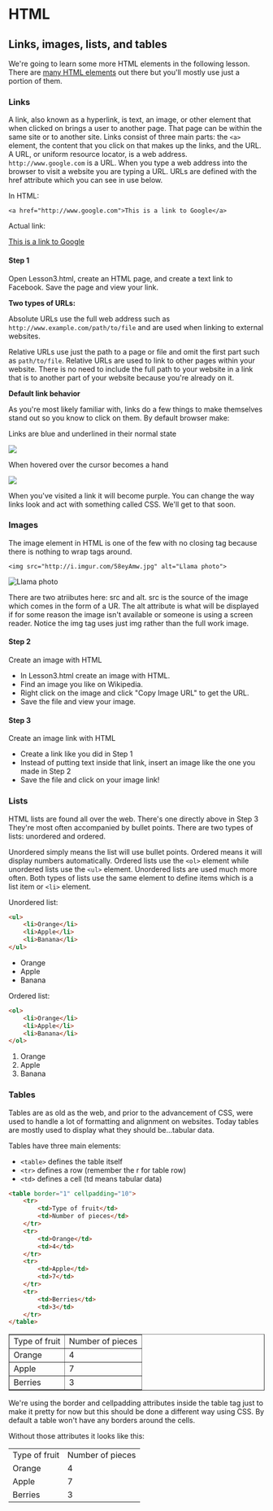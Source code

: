 HTML
=====

## Links, images, lists, and tables

We're going to learn some more HTML elements in the following lesson. There are [many HTML elements](https://developer.mozilla.org/en-US/docs/Web/HTML/Element)
out there but you'll mostly use just a portion of them. 

### Links
A link, also known as a hyperlink, is text, an image, or other element that when clicked on brings a user to another page. That page can be within the same 
site or to another site. Links consist of three main parts: the `<a>` element, the content that you click on that makes up the links, and the URL. 
A URL, or uniform resource locator, is a web address. `http://www.google.com` is a URL. When you type a web address into the browser to visit a website you 
are typing a URL. URLs are defined with the href attribute which you can see in use below.

In HTML:

`<a href="http://www.google.com">This is a link to Google</a>`

Actual link:

<a href="http://www.google.com">This is a link to Google</a>

#### Step 1

Open Lesson3.html, create an HTML page, and create a text link to Facebook. Save the page and view your link.

**Two types of URLs:**

Absolute URLs use the full web address such as `http://www.example.com/path/to/file` and are used when linking to external websites.

Relative URLs use just the path to a page or file and omit the first part such as `path/to/file`. Relative URLs are used to link to other pages
within your website. There is no need to include the full path to your website in a link that is to another part of your website because
you're already on it. 

**Default link behavior**

As you're most likely familiar with, links do a few things to make themselves stand out so you know to click on them. 
By default browser make:

Links are blue and underlined in their normal state

<img src="http://i.imgur.com/erDxSVx.png" />

When hovered over the cursor becomes a hand  

<img src="http://i.imgur.com/3qMNw9D.png" />

When you've visited a link it will become purple. You can change the way links look and act with something called CSS. We'll get to that soon.

### Images
The image element in HTML is one of the few with no closing tag because there is nothing to wrap tags around. 

`<img src="http://i.imgur.com/58eyAmw.jpg" alt="Llama photo">`

<img src="http://i.imgur.com/58eyAmw.jpg" alt="Llama photo">

There are two atriibutes here: src and alt. src is the source of the image which comes in the form of a UR. The alt attribute is what will be displayed if for some reason the 
image isn't available or someone is using a screen reader. Notice the img tag uses just img rather than the full work image.

#### Step 2 
Create an image with HTML

* In Lesson3.html create an image with HTML. 
* Find an image you like on Wikipedia. 
* Right click on the image and click "Copy Image URL" to get the URL. 
* Save the file and view your image. 

#### Step 3 
Create an image link with HTML

* Create a link like you did in Step 1
* Instead of putting text inside that link, insert an image like the one you made in Step 2
* Save the file and click on your image link!

### Lists
HTML lists are found all over the web. There's one directly above in Step 3 They're most often accompanied by bullet points. There are two types of lists: unordered and ordered.

Unordered simply means the list will use bullet points. Ordered means it will display numbers automatically. Ordered lists use the `<ol>` element while 
unordered lists use the `<ul>` element. Unordered lists are used much more often. Both types of lists use the same element to define items which is a list
item or `<li>` element.

Unordered list:

```html
<ul>
    <li>Orange</li>
    <li>Apple</li>
    <li>Banana</li>
</ul>
```

<ul>
    <li>Orange</li>
    <li>Apple</li>
    <li>Banana</li>
</ul>

Ordered list:

```html
<ol>
    <li>Orange</li>
    <li>Apple</li>
    <li>Banana</li>
</ol>
```

<ol>
    <li>Orange</li>
    <li>Apple</li>
    <li>Banana</li>
</ol>

### Tables
Tables are as old as the web, and prior to the advancement of CSS, were used to handle a lot of formatting and alignment on websites. Today tables
are mostly used to display what they should be...tabular data. 

Tables have three main elements:

* `<table>` defines the table itself
* `<tr>` defines a row (remember the r for table row)
* `<td>` defines a cell (td means tabular data)

```html
<table border="1" cellpadding="10">
    <tr>
        <td>Type of fruit</td>
        <td>Number of pieces</td>
    </tr>
    <tr>
        <td>Orange</td>
        <td>4</td>
    </tr>
    <tr>
        <td>Apple</td>
        <td>7</td>
    </tr>
    <tr>
        <td>Berries</td>
        <td>3</td>
    </tr>
</table>

```

<table border="1" cellpadding="10">
    <tr>
        <td>Type of fruit</td>
        <td>Number of pieces</td>
    </tr>
    <tr>
        <td>Orange</td>
        <td>4</td>
    </tr>
    <tr>
        <td>Apple</td>
        <td>7</td>
    </tr>
    <tr>
        <td>Berries</td>
        <td>3</td>
    </tr>
</table>

We're using the border and cellpadding attributes inside the table tag just to make it pretty for now but this should be done 
a different way using CSS. By default a table won't have any borders around the cells. 

Without those attributes it looks like this:

<table>
    <tr>
        <td>Type of fruit</td>
        <td>Number of pieces</td>
    </tr>
    <tr>
        <td>Orange</td>
        <td>4</td>
    </tr>
    <tr>
        <td>Apple</td>
        <td>7</td>
    </tr>
    <tr>
        <td>Berries</td>
        <td>3</td>
    </tr>
</table>








